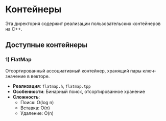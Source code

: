 # Контейнеры

Эта директория содержит реализации пользовательских контейнеров на C++.

## Доступные контейнеры

### 1) FlatMap
Отсортированный ассоциативный контейнер, хранящий пары ключ-значение в векторе.
- **Реализация**: `flatmap.h`, `flatmap.tpp`
- **Особенности**: Бинарный поиск, отсортированное хранение
- **Сложность**:
  - Поиск: O(log n)
  - Вставка: O(n)
  - Удаление: O(n)
